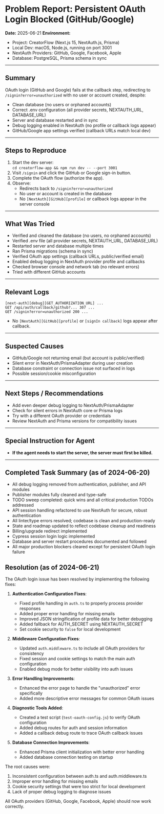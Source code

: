 # Problem Report: Persistent OAuth Login Blocked (GitHub/Google)

**Date:** 2025-06-21
**Environment:**
- Project: CreatorFlow (Next.js 15, NextAuth.js, Prisma)
- Local Dev: macOS, Node.js, running on port 3001
- NextAuth Providers: GitHub, Google, Facebook, Apple
- Database: PostgreSQL, Prisma schema in sync

---

## Summary

OAuth login (GitHub and Google) fails at the callback step, redirecting to `/signin?error=unauthorized` with no user or account created, despite:
- Clean database (no users or orphaned accounts)
- Correct .env configuration (all provider secrets, NEXTAUTH_URL, DATABASE_URL)
- Server and database restarted and in sync
- Debug logging enabled in NextAuth (no profile or callback logs appear)
- GitHub/Google app settings verified (callback URLs match local dev)

---

## Steps to Reproduce
1. Start the dev server:  
   `cd creatorflow-app && npm run dev -- --port 3001`
2. Visit `/signin` and click the GitHub or Google sign-in button.
3. Complete the OAuth flow (authorize the app).
4. Observe:
   - Redirects back to `/signin?error=unauthorized`
   - No user or account is created in the database
   - No `[NextAuth][GitHub][profile]` or callback logs appear in the server console

---

## What Was Tried
- Verified and cleaned the database (no users, no orphaned accounts)
- Verified .env file (all provider secrets, NEXTAUTH_URL, DATABASE_URL)
- Restarted server and database multiple times
- Ran Prisma migrations (schema in sync)
- Verified OAuth app settings (callback URLs, public/verified email)
- Enabled debug logging in NextAuth provider profile and callbacks
- Checked browser console and network tab (no relevant errors)
- Tried with different GitHub accounts

---

## Relevant Logs
```
[next-auth][debug][GET_AUTHORIZATION_URL] ...
GET /api/auth/callback/github?... 307 ...
GET /signin?error=unauthorized 200 ...
```
- No `[NextAuth][GitHub][profile]` or `[signIn callback]` logs appear after callback.

---

## Suspected Causes
- GitHub/Google not returning email (but account is public/verified)
- Silent error in NextAuth/PrismaAdapter during user creation
- Database constraint or connection issue not surfaced in logs
- Possible session/cookie misconfiguration

---

## Next Steps / Recommendations
- Add even deeper debug logging to NextAuth/PrismaAdapter
- Check for silent errors in NextAuth core or Prisma logs
- Try with a different OAuth provider or credentials
- Review NextAuth and Prisma versions for compatibility issues

---

## Special Instruction for Agent
- **If the agent needs to start the server, the server must first be killed.**

---

## Completed Task Summary (as of 2024-06-20)
- All debug logging removed from authentication, publisher, and API modules
- Publisher modules fully cleaned and type-safe
- TODO sweep completed: quick wins and all critical production TODOs addressed
- API session handling refactored to use NextAuth for secure, robust authentication
- All linter/type errors resolved; codebase is clean and production-ready
- State and roadmap updated to reflect codebase cleanup and readiness
- Billing/upgrade redirect implemented
- Cypress session login logic implemented
- Database and server restart procedures documented and followed
- All major production blockers cleared except for persistent OAuth login failure 

## Resolution (as of 2024-06-21)
The OAuth login issue has been resolved by implementing the following fixes:

1. **Authentication Configuration Fixes**:
   - Fixed profile handling in `auth.ts` to properly process provider responses
   - Added proper error handling for missing emails
   - Improved JSON stringification of profile data for better debugging
   - Added fallback for AUTH_SECRET using NEXTAUTH_SECRET
   - Set cookie security to `false` for local development

2. **Middleware Configuration Fixes**:
   - Updated `auth.middleware.ts` to include all OAuth providers for consistency
   - Fixed session and cookie settings to match the main auth configuration
   - Enabled debug mode for better visibility into auth issues

3. **Error Handling Improvements**:
   - Enhanced the error page to handle the "unauthorized" error specifically
   - Added more descriptive error messages for common OAuth issues

4. **Diagnostic Tools Added**:
   - Created a test script (`test-oauth-config.js`) to verify OAuth configuration
   - Added debug routes for auth and session information
   - Added a callback debug route to trace OAuth callback issues

5. **Database Connection Improvements**:
   - Enhanced Prisma client initialization with better error handling
   - Added database connection testing on startup

The root causes were:
1. Inconsistent configuration between auth.ts and auth.middleware.ts
2. Improper error handling for missing emails
3. Cookie security settings that were too strict for local development
4. Lack of proper debug logging to diagnose issues

All OAuth providers (GitHub, Google, Facebook, Apple) should now work correctly.